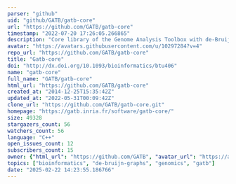 ```yaml
---
parser: "github"
uid: "github/GATB/gatb-core"
url: "https://github.com/GATB/gatb-core"
timestamp: "2022-07-20 17:26:05.266865"
description: "Core library of the Genome Analysis Toolbox with de-Bruijn graph"
avatar: "https://avatars.githubusercontent.com/u/10297284?v=4"
repo_url: "https://github.com/GATB/gatb-core"
title: "Gatb-core"
doi: "http://dx.doi.org/10.1093/bioinformatics/btu406"
name: "gatb-core"
full_name: "GATB/gatb-core"
html_url: "https://github.com/GATB/gatb-core"
created_at: "2014-12-25T15:35:42Z"
updated_at: "2022-05-31T00:09:42Z"
clone_url: "https://github.com/GATB/gatb-core.git"
homepage: "https://gatb.inria.fr/software/gatb-core/"
size: 49328
stargazers_count: 56
watchers_count: 56
language: "C++"
open_issues_count: 12
subscribers_count: 15
owner: {"html_url": "https://github.com/GATB", "avatar_url": "https://avatars.githubusercontent.com/u/10297284?v=4", "login": "GATB", "type": "Organization"}
topics: ["bioinformatics", "de-bruijn-graphs", "genomics", "gatb"]
date: "2025-02-22 14:23:55.186766"
---
```


